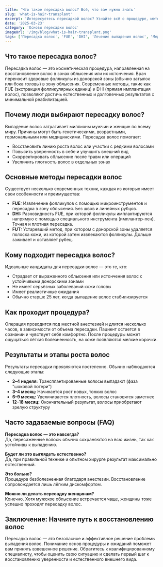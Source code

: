 ```yaml
---
title: 'Что такое пересадка волос? Всё, что вам нужно знать'  
slug: 'what-is-hair-transplant'  
excerpt: 'Интересуетесь пересадкой волос? Узнайте всё о процедуре, методах, показаниях, результатах и с чего начать свой путь к восстановлению волос.'  
date: '2025-03-23'  
category: 'Основы пересадки волос'  
imageUrl: '/img/blog/what-is-hair-transplant.png'  
tags: ['Пересадка волос', 'FUE', 'DHI', 'Лечение выпадения волос', 'Медицинская эстетика']  
---
```


<h2>Что такое пересадка волос?</h2>  
<p>Пересадка волос — это косметическая процедура, направленная на восстановление волос в зонах облысения или их истончения. Врач переносит здоровые фолликулы из донорской зоны (обычно затылок или бока головы) в зону облысения. Современные методы, такие как FUE (экстракция фолликулярных единиц) и DHI (прямая имплантация волос), позволяют достичь естественных и долговечных результатов с минимальной реабилитацией.</p>

<h2>Почему люди выбирают пересадку волос?</h2>  
<p>Выпадение волос затрагивает миллионы мужчин и женщин по всему миру. Причины могут быть генетическими, возрастными, гормональными или медицинскими. Пересадка волос помогает:</p>  
<ul>
  <li>Восстановить линию роста волос или участки с редкими волосами</li>  
  <li>Повысить уверенность в себе и улучшить внешний вид</li>  
  <li>Скорректировать облысение после травм или операций</li>  
  <li>Увеличить плотность волос в отдельных зонах</li>  
</ul>

<h2>Основные методы пересадки волос</h2>  
<p>Существует несколько современных техник, каждая из которых имеет свои особенности и преимущества:</p>  
<ul>  
  <li><strong>FUE:</strong> Извлечение фолликулов с помощью микроинструментов и пересадка в зону облысения. Без швов и линейных рубцов.</li>  
  <li><strong>DHI:</strong> Разновидность FUE, при которой фолликулы имплантируются напрямую с помощью специального инструмента (имплантер-пен). Точная и плотная пересадка.</li>  
  <li><strong>FUT:</strong> Устаревший метод, при котором с донорской зоны удаляется полоска кожи, из которой затем извлекаются фолликулы. Дольше заживает и оставляет рубец.</li>  
</ul>

<h2>Кому подходит пересадка волос?</h2>  
<p>Идеальные кандидаты для пересадки волос — это те, кто:</p>  
<ul>  
  <li>Страдает от выраженного облысения или истончения волос с устойчивыми донорскими зонами</li>  
  <li>Не имеет серьёзных заболеваний кожи головы</li>  
  <li>Имеет реалистичные ожидания</li>  
  <li>Обычно старше 25 лет, когда выпадение волос стабилизируется</li>  
</ul>

<h2>Как проходит процедура?</h2>  
<p>Операция проводится под местной анестезией и длится несколько часов, в зависимости от объема пересадки. Пациент остается в сознании и чувствует себя комфортно. После процедуры может ощущаться лёгкая болезненность, на коже появляются мелкие корочки.</p>

<h2>Результаты и этапы роста волос</h2>  
<p>Результаты пересадки проявляются постепенно. Обычно наблюдаются следующие этапы:</p>  
<ul>  
  <li><strong>2–4 неделя:</strong> Трансплантированные волосы выпадают (фаза "шоковой потери")</li>  
  <li><strong>3–4 месяц:</strong> Начинается рост новых, тонких волос</li>  
  <li><strong>6–9 месяц:</strong> Увеличивается плотность, волосы становятся заметнее</li>  
  <li><strong>12–18 месяц:</strong> Окончательный результат, волосы приобретают зрелую структуру</li>  
</ul>

<h2>Часто задаваемые вопросы (FAQ)</h2>  
<p><strong>Пересадка волос — это навсегда?</strong><br/>Да, пересаженные волосы обычно сохраняются на всю жизнь, так как устойчивы к выпадению.</p>  
<p><strong>Будет ли это выглядеть естественно?</strong><br/>Да, при правильной технике и опытном хирурге результат максимально естественный.</p>  
<p><strong>Это больно?</strong><br/>Процедура безболезненная благодаря анестезии. Восстановление сопровождается лишь лёгким дискомфортом.</p>  
<p><strong>Можно ли делать пересадку женщинам?</strong><br/>Конечно. Хотя мужское облысение встречается чаще, женщины тоже успешно проходят пересадку волос.</p>

<h2>Заключение: Начните путь к восстановлению волос</h2>  
<p>Пересадка волос — это безопасное и эффективное решение проблемы выпадения волос. Понимание основ процедуры и ожиданий поможет вам принять взвешенное решение. Обратитесь к квалифицированному специалисту, чтобы оценить свою ситуацию и сделать первый шаг к восстановлению уверенности и естественного внешнего вида.</p>
